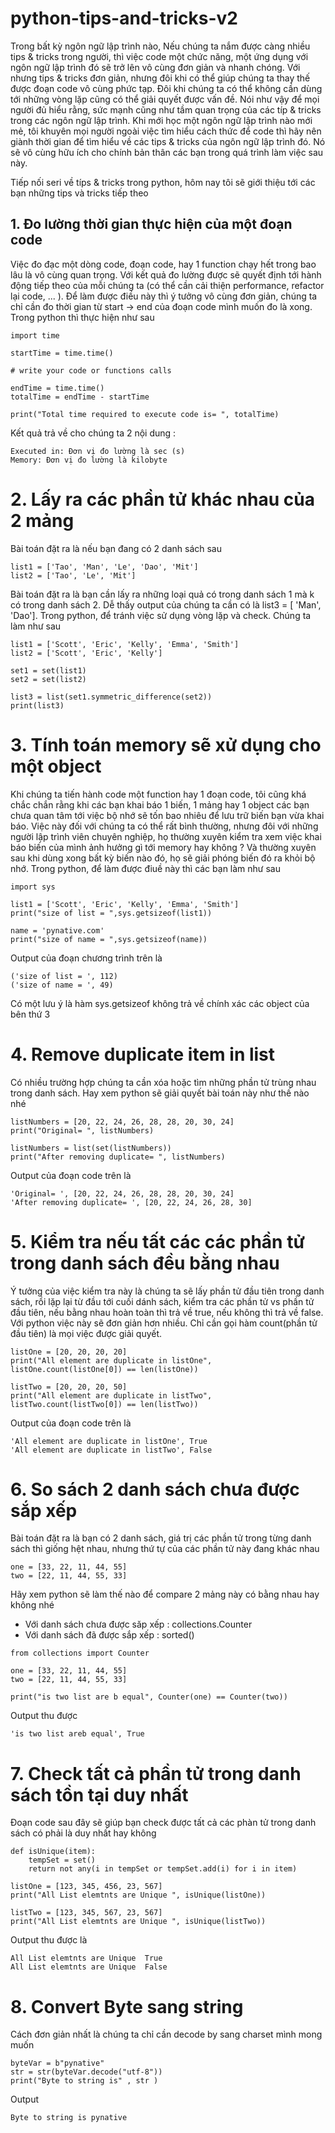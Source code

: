# python-tips-and-tricks-v2

Trong bất kỳ ngôn ngữ lập trình nào, Nếu chúng ta nắm được càng nhiều tips & tricks trong người, thì việc code một chức năng, một ứng dụng với ngôn ngữ lập trình đó sẽ trở lên vô cùng đơn giản và nhanh chóng. Với nhưng tips & tricks đơn giản, nhưng đôi khi có thể giúp chúng ta thay thế được đoạn code vô cùng phức tạp. Đôi khi chúng ta có thể không cần dùng tới những vòng lặp cũng có thể giải quyết được vấn đề. Nói như vậy để mọi người đủ hiểu rằng, sức mạnh cũng như tầm quan trọng của các típ & tricks trong các ngôn ngữ lập trình. Khi mới học một ngôn ngữ lập trình nào mới mẻ, tôi khuyên mọi người ngoài việc tìm hiểu cách thức để code thì hãy nên giành thời gian để tìm hiểu về các tips & tricks của ngôn ngữ lập trình đó. Nó sẽ vô cùng hữu ích cho chính bản thân các bạn trong quá trình làm việc sau này. 

Tiếp nối seri về típs & tricks trong python, hôm nay tôi sẽ giới thiệu tới các bạn những tips và tricks tiếp theo

## 1. Đo lường thời gian thực hiện của một đoạn code

Việc đo đạc một dòng code, đoạn code, hay 1 function chạy hết trong bao lâu là vô cùng quan trọng. Với kết quả đo lường được sẽ quyết định tới hành động tiếp theo của mỗi chúng ta (có thể cần cải thiện performance, refactor lại code, ... ). Để làm được điều này thì ý tưởng vô cùng đơn giản, chúng ta chỉ cần đo thời gian từ start -> end của đoạn code mình muốn đo là xong. Trong python thì thực hiện như sau

```
import time

startTime = time.time()

# write your code or functions calls

endTime = time.time()
totalTime = endTime - startTime

print("Total time required to execute code is= ", totalTime)

```

Kết quả trả về cho chúng ta 2 nội dung : 

```
Executed in: Đơn vị đo lường là sec (s)
Memory: Đơn vị đo lường là kilobyte
```

# 2. Lấy ra các phần tử khác nhau của 2 mảng

Bài toán đặt ra là nếu bạn đang có 2 danh sách sau

```
list1 = ['Tao', 'Man', 'Le', 'Dao', 'Mit']
list2 = ['Tao', 'Le', 'Mit']

```

Bài toán đặt ra là bạn cần lấy ra những loại quả có trong danh sách 1 mà k có trong danh sách 2. Dễ thấy output của chúng ta cần có là list3 = [ 'Man', 'Dao']. Trong python, để tránh việc sử dụng vòng lặp và check. Chúng ta làm như sau

```
list1 = ['Scott', 'Eric', 'Kelly', 'Emma', 'Smith']
list2 = ['Scott', 'Eric', 'Kelly']

set1 = set(list1)
set2 = set(list2)

list3 = list(set1.symmetric_difference(set2))
print(list3)
```
 
# 3. Tính toán memory sẽ xử dụng cho một object

Khi chúng ta tiến hành code một function hay 1 đoạn code, tôi cũng khá chắc chắn rằng khi các bạn khai báo 1 biến, 1 mảng hay 1 object các bạn chưa quan tâm tới việc bộ nhớ sẽ tốn bao nhiêu để lưu trữ biến bạn vừa khai báo. Việc này đối với chúng ta có thể rất bình thường, nhưng đôi với những người lập trình viên chuyên nghiệp, họ thường xuyên kiểm tra xem việc khai báo biến của mình ảnh hưởng gì tới memory hay không ? Và thường xuyên sau khi dùng xong bất kỳ biến nào đó, họ sẽ giải phóng biến đó ra khỏi bộ nhớ. Trong python, để làm được điuề này thì các bạn làm như sau

```
import sys

list1 = ['Scott', 'Eric', 'Kelly', 'Emma', 'Smith']
print("size of list = ",sys.getsizeof(list1))

name = 'pynative.com'
print("size of name = ",sys.getsizeof(name))
```

Output của đoạn chương trình trên là

```
('size of list = ', 112)
('size of name = ', 49)
```

Có một lưu ý là hàm sys.getsizeof không trả về chính xác các object của bên thứ 3

# 4. Remove duplicate item in list

Có nhiều trường hợp chúng ta cần xóa hoặc tìm những phần tử trùng nhau trong danh sách. Hay xem python sẽ giải quyết bài toán này như thế nào nhé

```
listNumbers = [20, 22, 24, 26, 28, 28, 20, 30, 24]
print("Original= ", listNumbers)

listNumbers = list(set(listNumbers))
print("After removing duplicate= ", listNumbers)

```

Output của đoạn code trên là

```
'Original= ', [20, 22, 24, 26, 28, 28, 20, 30, 24]
'After removing duplicate= ', [20, 22, 24, 26, 28, 30]
```

# 5. Kiểm tra nếu tất các các phần tử trong danh sách đều bằng nhau

Ý tưởng của việc kiểm tra này là chúng ta sẽ lấy phần tử đầu tiên trong danh sách, rồi lặp lại từ đầu tới cuối dánh sách, kiểm tra các phần tử vs phần tử đầu tiên, nếu bằng nhau hoàn toàn thì trả về true, nếu không thì trả về false. Với python việc này sẽ đơn giản hơn nhiều. Chỉ cần gọi hàm count(phần tử đầu tiên) là mọi việc được giải quyết. 

```
listOne = [20, 20, 20, 20]
print("All element are duplicate in listOne", listOne.count(listOne[0]) == len(listOne))

listTwo = [20, 20, 20, 50]
print("All element are duplicate in listTwo", listTwo.count(listTwo[0]) == len(listTwo))
```

Output của đoạn code trên là

```
'All element are duplicate in listOne', True
'All element are duplicate in listTwo', False

```

# 6. So sách 2 danh sách chưa được sắp xếp

Bài toán đặt ra là bạn có 2 danh sách, giá trị các phần tử trong từng danh sách thì giống hệt nhau, nhưng thứ tự của các phần tử này đang khác nhau

```
one = [33, 22, 11, 44, 55]
two = [22, 11, 44, 55, 33]
```
Hãy xem python sẽ làm thế nào để compare 2 mảng này có bằng nhau hay không nhé

- Với danh sách chưa được săp xếp : collections.Counter
- Với danh sách đã được sắp xếp : sorted()

```
from collections import Counter

one = [33, 22, 11, 44, 55]
two = [22, 11, 44, 55, 33]

print("is two list are b equal", Counter(one) == Counter(two))
```

Output thu được 

``` 
'is two list areb equal', True
```

# 7. Check tất cả phần tử trong danh sách tồn tại duy nhất

Đoạn code sau đây sẽ giúp bạn check được tất cả các phàn tử trong danh sách có phải là duy nhất hay không

```
def isUnique(item):
    tempSet = set()
    return not any(i in tempSet or tempSet.add(i) for i in item)

listOne = [123, 345, 456, 23, 567]
print("All List elemtnts are Unique ", isUnique(listOne))

listTwo = [123, 345, 567, 23, 567]
print("All List elemtnts are Unique ", isUnique(listTwo))
```
Output thu được là

```
All List elemtnts are Unique  True
All List elemtnts are Unique  False
```

# 8. Convert Byte sang string

Cách đơn giản nhất là chúng ta chỉ cần decode by sang charset mình mong muốn

```
byteVar = b"pynative"
str = str(byteVar.decode("utf-8"))
print("Byte to string is" , str )
```

Output

```
Byte to string is pynative
```
